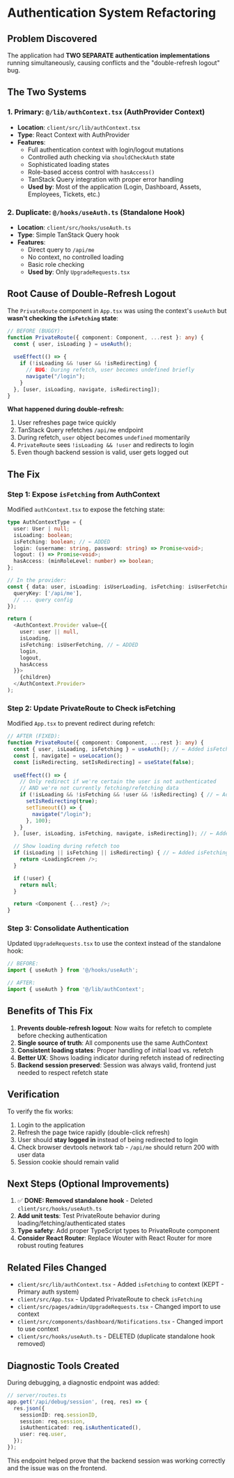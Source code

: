 # Authentication System Refactoring

## Problem Discovered

The application had **TWO SEPARATE authentication implementations** running simultaneously, causing conflicts and the "double-refresh logout" bug.

## The Two Systems

### 1. Primary: `@/lib/authContext.tsx` (AuthProvider Context)
- **Location**: `client/src/lib/authContext.tsx`
- **Type**: React Context with AuthProvider
- **Features**:
  - Full authentication context with login/logout mutations
  - Controlled auth checking via `shouldCheckAuth` state
  - Sophisticated loading states
  - Role-based access control with `hasAccess()`
  - TanStack Query integration with proper error handling
  - **Used by**: Most of the application (Login, Dashboard, Assets, Employees, Tickets, etc.)

### 2. Duplicate: `@/hooks/useAuth.ts` (Standalone Hook)
- **Location**: `client/src/hooks/useAuth.ts`
- **Type**: Simple TanStack Query hook
- **Features**:
  - Direct query to `/api/me`
  - No context, no controlled loading
  - Basic role checking
  - **Used by**: Only `UpgradeRequests.tsx`

## Root Cause of Double-Refresh Logout

The `PrivateRoute` component in `App.tsx` was using the context's `useAuth` but **wasn't checking the `isFetching` state**:

```typescript
// BEFORE (BUGGY):
function PrivateRoute({ component: Component, ...rest }: any) {
  const { user, isLoading } = useAuth();
  
  useEffect(() => {
    if (!isLoading && !user && !isRedirecting) {
      // BUG: During refetch, user becomes undefined briefly
      navigate("/login");
    }
  }, [user, isLoading, navigate, isRedirecting]);
}
```

**What happened during double-refresh:**
1. User refreshes page twice quickly
2. TanStack Query refetches `/api/me` endpoint
3. During refetch, `user` object becomes `undefined` momentarily
4. `PrivateRoute` sees `!isLoading && !user` and redirects to login
5. Even though backend session is valid, user gets logged out

## The Fix

### Step 1: Expose `isFetching` from AuthContext

Modified `authContext.tsx` to expose the fetching state:

```typescript
type AuthContextType = {
  user: User | null;
  isLoading: boolean;
  isFetching: boolean; // ← ADDED
  login: (username: string, password: string) => Promise<void>;
  logout: () => Promise<void>;
  hasAccess: (minRoleLevel: number) => boolean;
};

// In the provider:
const { data: user, isLoading: isUserLoading, isFetching: isUserFetching } = useQuery<User | null>({
  queryKey: ['/api/me'],
  // ... query config
});

return (
  <AuthContext.Provider value={{ 
    user: user || null, 
    isLoading, 
    isFetching: isUserFetching, // ← ADDED
    login, 
    logout, 
    hasAccess 
  }}>
    {children}
  </AuthContext.Provider>
);
```

### Step 2: Update PrivateRoute to Check isFetching

Modified `App.tsx` to prevent redirect during refetch:

```typescript
// AFTER (FIXED):
function PrivateRoute({ component: Component, ...rest }: any) {
  const { user, isLoading, isFetching } = useAuth(); // ← Added isFetching
  const [, navigate] = useLocation();
  const [isRedirecting, setIsRedirecting] = useState(false);
  
  useEffect(() => {
    // Only redirect if we're certain the user is not authenticated
    // AND we're not currently fetching/refetching data
    if (!isLoading && !isFetching && !user && !isRedirecting) { // ← Added !isFetching
      setIsRedirecting(true);
      setTimeout(() => {
        navigate("/login");
      }, 100);
    }
  }, [user, isLoading, isFetching, navigate, isRedirecting]); // ← Added isFetching to deps

  // Show loading during refetch too
  if (isLoading || isFetching || isRedirecting) { // ← Added isFetching
    return <LoadingScreen />;
  }

  if (!user) {
    return null;
  }

  return <Component {...rest} />;
}
```

### Step 3: Consolidate Authentication

Updated `UpgradeRequests.tsx` to use the context instead of the standalone hook:

```typescript
// BEFORE:
import { useAuth } from '@/hooks/useAuth';

// AFTER:
import { useAuth } from '@/lib/authContext';
```

## Benefits of This Fix

1. **Prevents double-refresh logout**: Now waits for refetch to complete before checking authentication
2. **Single source of truth**: All components use the same AuthContext
3. **Consistent loading states**: Proper handling of initial load vs. refetch
4. **Better UX**: Shows loading indicator during refetch instead of redirecting
5. **Backend session preserved**: Session was always valid, frontend just needed to respect refetch state

## Verification

To verify the fix works:

1. Login to the application
2. Refresh the page twice rapidly (double-click refresh)
3. User should **stay logged in** instead of being redirected to login
4. Check browser devtools network tab - `/api/me` should return 200 with user data
5. Session cookie should remain valid

## Next Steps (Optional Improvements)

1. ✅ **DONE: Removed standalone hook** - Deleted `client/src/hooks/useAuth.ts` 
2. **Add unit tests**: Test PrivateRoute behavior during loading/fetching/authenticated states
3. **Type safety**: Add proper TypeScript types to PrivateRoute component
4. **Consider React Router**: Replace Wouter with React Router for more robust routing features

## Related Files Changed

- `client/src/lib/authContext.tsx` - Added `isFetching` to context (KEPT - Primary auth system)
- `client/src/App.tsx` - Updated PrivateRoute to check `isFetching`
- `client/src/pages/admin/UpgradeRequests.tsx` - Changed import to use context
- `client/src/components/dashboard/Notifications.tsx` - Changed import to use context
- `client/src/hooks/useAuth.ts` - DELETED (duplicate standalone hook removed)

## Diagnostic Tools Created

During debugging, a diagnostic endpoint was added:

```typescript
// server/routes.ts
app.get('/api/debug/session', (req, res) => {
  res.json({
    sessionID: req.sessionID,
    session: req.session,
    isAuthenticated: req.isAuthenticated(),
    user: req.user,
  });
});
```

This endpoint helped prove that the backend session was working correctly and the issue was on the frontend.
